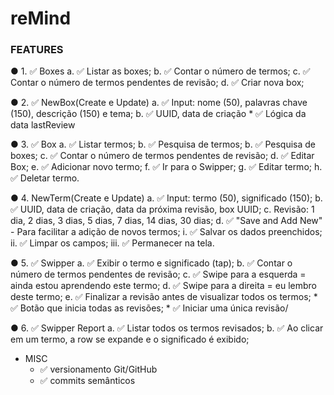 # reMind


### FEATURES


● 1. ✅ Boxes
    a. ✅ Listar as boxes;
    b. ✅ Contar o número de termos;
    c. ✅ Contar o número de termos pendentes de revisão; 
    d. ✅ Criar nova box;
    
    
● 2. ✅ NewBox(Create e Update)
    a. ✅ Input: nome (50), palavras chave (150), descrição (150) e tema;
    b. ✅ UUID, data de criação
    *  ✅ Lógica da data lastReview
    
    
● 3. ✅ Box
    a. ✅ Listar termos;
    b. ✅ Pesquisa de termos;
    b. ✅ Pesquisa de boxes;
    c. ✅ Contar o número de termos pendentes de revisão; 
    d. ✅ Editar Box;
    e. ✅ Adicionar novo termo; 
    f. ✅ Ir para o Swipper;
    g. ✅ Editar termo; 
    h. ✅ Deletar termo.
     
     
● 4. NewTerm(Create e Update)
    a. ✅ Input: termo (50), significado (150);
    b. ✅ UUID, data de criação, data da próxima revisão, box UUID;
    c. Revisão: 1 dia, 2 dias, 3 dias, 5 dias, 7 dias, 14 dias, 30 dias;
    d. ✅ "Save and Add New" - Para facilitar a adição de novos termos;
        i.   ✅ Salvar os dados preenchidos; 
        ii.  ✅ Limpar os campos;
        iii. ✅ Permanecer na tela.
        
        
● 5. ✅ Swipper
    a. ✅ Exibir o termo e significado (tap);
    b. ✅ Contar o número de termos pendentes de revisão;
    c. ✅ Swipe para a esquerda = ainda estou aprendendo este termo;
    d. ✅ Swipe para a direita = eu lembro deste termo;
    e. ✅ Finalizar a revisão antes de visualizar todos os termos; 
    *  ✅ Botão que inicia todas as revisões;
    *  ✅ Iniciar uma única revisão/
    
    
● 6. ✅ Swipper Report
    a. ✅ Listar todos os termos revisados;
    b. ✅ Ao clicar em um termo, a row se expande e o significado é exibido;
        
        
* MISC
    *  ✅ versionamento Git/GitHub
    *  ✅ commits semânticos
